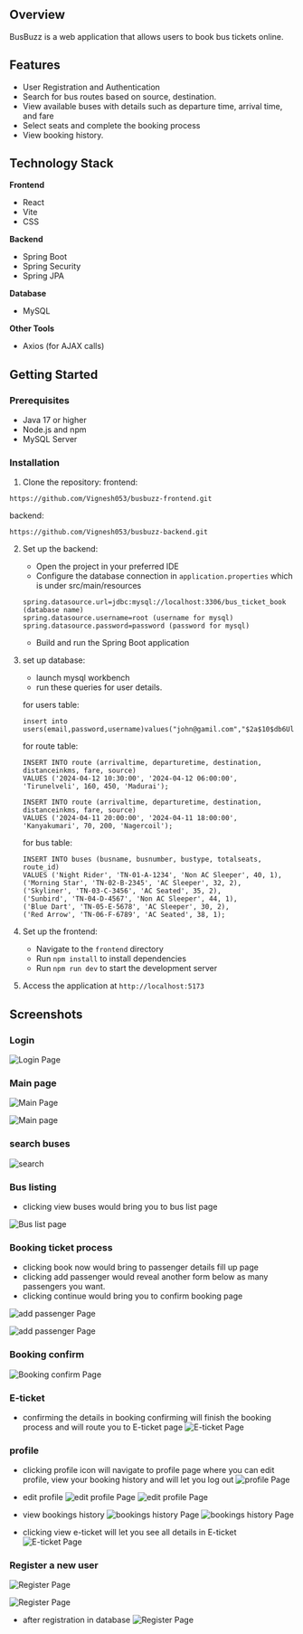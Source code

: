 ## Overview

BusBuzz is a web application that allows users to book bus tickets online.

## Features

- User Registration and Authentication
- Search for bus routes based on source, destination.
- View available buses with details such as departure time, arrival time, and fare
- Select seats and complete the booking process
- View booking history.

## Technology Stack

**Frontend**

- React
- Vite
- CSS

**Backend**

- Spring Boot
- Spring Security
- Spring JPA

**Database**

- MySQL

**Other Tools**

- Axios (for AJAX calls)

## Getting Started

### Prerequisites

- Java 17 or higher
- Node.js and npm
- MySQL Server

### Installation

1. Clone the repository:
   frontend:

```
https://github.com/Vignesh053/busbuzz-frontend.git
```

backend:

```
https://github.com/Vignesh053/busbuzz-backend.git
```

2. Set up the backend:

   - Open the project in your preferred IDE
   - Configure the database connection in `application.properties` which is under src/main/resources

   ```
   spring.datasource.url=jdbc:mysql://localhost:3306/bus_ticket_book (database name)
   spring.datasource.username=root (username for mysql)
   spring.datasource.password=password (password for mysql)
   ```

   - Build and run the Spring Boot application

3. set up database:

   - launch mysql workbench
   - run these queries for user details.

   for users table:

   ```
   insert into users(email,password,username)values("john@gamil.com","$2a$10$db6Ul1dzzUYvuqmsLqJhpecwcjTVqL4nKREHneVmjDH4yrD.qTIM2","john");
   ```

   for route table:

   ```
   INSERT INTO route (arrivaltime, departuretime, destination, distanceinkms, fare, source)
   VALUES ('2024-04-12 10:30:00', '2024-04-12 06:00:00', 'Tirunelveli', 160, 450, 'Madurai');

   INSERT INTO route (arrivaltime, departuretime, destination, distanceinkms, fare, source)
   VALUES ('2024-04-11 20:00:00', '2024-04-11 18:00:00', 'Kanyakumari', 70, 200, 'Nagercoil');
   ```

   for bus table:

   ```
   INSERT INTO buses (busname, busnumber, bustype, totalseats, route_id)
   VALUES ('Night Rider', 'TN-01-A-1234', 'Non AC Sleeper', 40, 1),
   ('Morning Star', 'TN-02-B-2345', 'AC Sleeper', 32, 2),
   ('Skyliner', 'TN-03-C-3456', 'AC Seated', 35, 2),
   ('Sunbird', 'TN-04-D-4567', 'Non AC Sleeper', 44, 1),
   ('Blue Dart', 'TN-05-E-5678', 'AC Sleeper', 30, 2),
   ('Red Arrow', 'TN-06-F-6789', 'AC Seated', 38, 1);
   ```

   


4. Set up the frontend:

   - Navigate to the `frontend` directory
   - Run `npm install` to install dependencies
   - Run `npm run dev` to start the development server

5. Access the application at `http://localhost:5173`


## Screenshots


### Login

![Login Page](https://github.com/Vignesh053/busbuzz-frontend/blob/7159a6335007f7d2420db46f54dc4a095d98d881/src/screenshots/login.png)


### Main page

![Main Page](https://github.com/Vignesh053/busbuzz-frontend/blob/7159a6335007f7d2420db46f54dc4a095d98d881/src/screenshots/main-page1.png)

![Main page](https://github.com/Vignesh053/busbuzz-frontend/blob/7159a6335007f7d2420db46f54dc4a095d98d881/src/screenshots/main-page2.png)

### search buses
![search](https://github.com/Vignesh053/busbuzz-frontend/blob/7159a6335007f7d2420db46f54dc4a095d98d881/src/screenshots/search-mainpage.png)


### Bus listing
   - clicking view buses would bring you to bus list page

![Bus list page](https://github.com/Vignesh053/busbuzz-frontend/blob/7159a6335007f7d2420db46f54dc4a095d98d881/src/screenshots/bus-list.png)


### Booking ticket process
  - clicking book now would bring to passenger details fill up page
  - clicking add passenger would reveal another form below as many passengers you want.
  - clicking continue would bring you to confirm booking page

![add passenger Page](https://github.com/Vignesh053/busbuzz-frontend/blob/7159a6335007f7d2420db46f54dc4a095d98d881/src/screenshots/passenger1.png)

![add passenger Page](https://github.com/Vignesh053/busbuzz-frontend/blob/7159a6335007f7d2420db46f54dc4a095d98d881/src/screenshots/passenger2.png)

### Booking confirm

![Booking confirm Page](https://github.com/Vignesh053/busbuzz-frontend/blob/7159a6335007f7d2420db46f54dc4a095d98d881/src/screenshots/confirm%20booking.png)

### E-ticket
   - confirming the details in booking confirming will finish the booking process and will route you to E-ticket page
![E-ticket Page](https://github.com/Vignesh053/busbuzz-frontend/blob/7159a6335007f7d2420db46f54dc4a095d98d881/src/screenshots/booking-eticket.png)

### profile
  - clicking profile icon will navigate to profile page where you can edit profile, view your booking history and will let you log out
![profile Page](https://github.com/Vignesh053/busbuzz-frontend/blob/7159a6335007f7d2420db46f54dc4a095d98d881/src/screenshots/user-profile.png)

  - edit profile
  ![edit profile Page](https://github.com/Vignesh053/busbuzz-frontend/blob/7159a6335007f7d2420db46f54dc4a095d98d881/src/screenshots/edit-profile.png)
  ![edit profile Page](https://github.com/Vignesh053/busbuzz-frontend/blob/7159a6335007f7d2420db46f54dc4a095d98d881/src/screenshots/updated-user-profile.png)

  - view bookings history
  ![bookings history Page](https://github.com/Vignesh053/busbuzz-frontend/blob/7159a6335007f7d2420db46f54dc4a095d98d881/src/screenshots/bookings1.png)
  ![bookings history Page](https://github.com/Vignesh053/busbuzz-frontend/blob/7159a6335007f7d2420db46f54dc4a095d98d881/src/screenshots/bookings2.png)

  - clicking view e-ticket will let you see all details in E-ticket
  ![E-ticket Page](https://github.com/Vignesh053/busbuzz-frontend/blob/7159a6335007f7d2420db46f54dc4a095d98d881/src/screenshots/booking-eticket.png)

### Register a new user

![Register Page](https://github.com/Vignesh053/busbuzz-frontend/blob/7159a6335007f7d2420db46f54dc4a095d98d881/src/screenshots/register1.png)

![Register Page](https://github.com/Vignesh053/busbuzz-frontend/blob/7159a6335007f7d2420db46f54dc4a095d98d881/src/screenshots/register2.png)

  - after registration in database
![Register Page](https://github.com/Vignesh053/busbuzz-frontend/blob/7159a6335007f7d2420db46f54dc4a095d98d881/src/screenshots/register-db.png)
